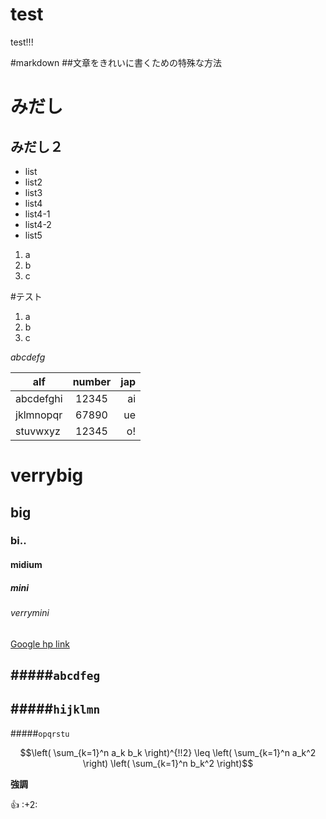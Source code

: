 test
====

test!!!

#markdown
##文章をきれいに書くための特殊な方法

# みだし
## みだし２
- list
- list2
- list3
- list4
 - list4-1
 - list4-2
- list5 

1. a
2. b
3. c

#テスト
1. a
1. b
1. c

*abcdefg*

| alf        | number           | jap  |
| ------------- |:-------------:| -----:|
| abcdefghi      | 12345 | ai |
| jklmnopqr      | 67890      |   ue |
| stuvwxyz | 12345      |    o! |

# verrybig
## big
### bi..
#### midium
##### mini
###### verrymini

[Google hp link](https://www.google.com)

#####`abcdfeg`
---
#####`hijklmn`
---
#####`opqrstu`

```math
\left( \sum_{k=1}^n a_k b_k \right)^{!!2} \leq
\left( \sum_{k=1}^n a_k^2 \right) \left( \sum_{k=1}^n b_k^2 \right)
```

**強調**

:+1: :+2:
